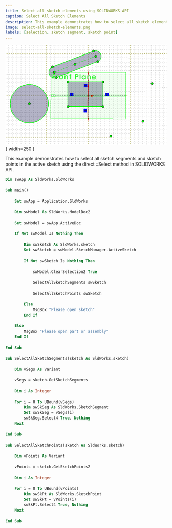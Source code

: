 ```yaml
---
title: Select all sketch elements using SOLIDWORKS API
caption: Select All Sketch Elements
description: This example demonstrates how to select all sketch elements (segments and points) in the active sketch
image: select-all-sketch-elements.png
labels: [selection, sketch segment, sketch point]
---
```

![Selected sketch elements in the active sketch](select-all-sketch-elements.png){ width=250 }

This example demonstrates how to select all sketch segments and sketch points in the active sketch using the direct ::Select method in SOLIDWORKS API.

~~~ vb
Dim swApp As SldWorks.SldWorks

Sub main()

    Set swApp = Application.SldWorks
    
    Dim swModel As SldWorks.ModelDoc2
    
    Set swModel = swApp.ActiveDoc
    
    If Not swModel Is Nothing Then
        
        Dim swSketch As SldWorks.sketch
        Set swSketch = swModel.SketchManager.ActiveSketch
        
        If Not swSketch Is Nothing Then
            
            swModel.ClearSelection2 True
            
            SelectAllSketchSegments swSketch
            
            SelectAllSketchPoints swSketch
            
        Else
            MsgBox "Please open sketch"
        End If
        
    Else
        MsgBox "Please open part or assembly"
    End If
    
End Sub

Sub SelectAllSketchSegments(sketch As SldWorks.sketch)
    
    Dim vSegs As Variant
        
    vSegs = sketch.GetSketchSegments
    
    Dim i As Integer
    
    For i = 0 To UBound(vSegs)
        Dim swSkSeg As SldWorks.SketchSegment
        Set swSkSeg = vSegs(i)
        swSkSeg.Select4 True, Nothing
    Next
    
End Sub

Sub SelectAllSketchPoints(sketch As SldWorks.sketch)
    
    Dim vPoints As Variant
        
    vPoints = sketch.GetSketchPoints2
    
    Dim i As Integer
    
    For i = 0 To UBound(vPoints)
        Dim swSkPt As SldWorks.SketchPoint
        Set swSkPt = vPoints(i)
        swSkPt.Select4 True, Nothing
    Next
    
End Sub
~~~


